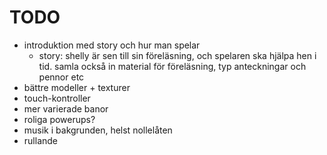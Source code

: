 # TODO

- introduktion med story och hur man spelar
    - story: shelly är sen till sin föreläsning, och spelaren ska hjälpa hen i
      tid. samla också in material för föreläsning, typ anteckningar och pennor
      etc
- bättre modeller + texturer
- touch-kontroller
- mer varierade banor
- roliga powerups?
- musik i bakgrunden, helst nollelåten
- rullande
